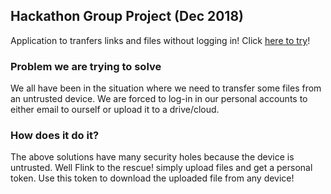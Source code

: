 ## Hackathon Group Project (Dec 2018) 

Application to tranfers links and files without logging in! 
Click [here to try](https://nibrasohin.github.io/flink-frontend/)!

### Problem we are trying to solve

We all have been in the situation where we need to transfer some files from an untrusted device. We are forced to log-in in our personal accounts to either email to ourself or upload it to a drive/cloud.

### How does it do it?

The above solutions have many security holes because the device is untrusted. Well Flink to the rescue! simply upload files and get a personal token. Use this token to download the uploaded file from any device!

